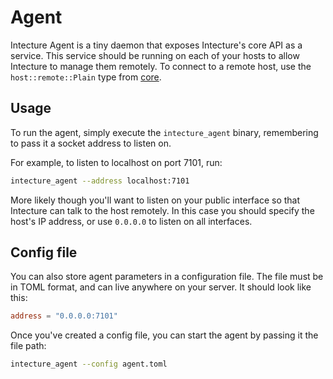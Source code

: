 # Agent

Intecture Agent is a tiny daemon that exposes Intecture's core API as a service. This service should be running on each of your hosts to allow Intecture to manage them remotely. To connect to a remote host, use the `host::remote::Plain` type from [core](../core/).

## Usage

To run the agent, simply execute the `intecture_agent` binary, remembering to pass it a socket address to listen on.

For example, to listen to localhost on port 7101, run:

```sh
intecture_agent --address localhost:7101
```

More likely though you'll want to listen on your public interface so that Intecture can talk to the host remotely. In this case you should specify the host's IP address, or use `0.0.0.0` to listen on all interfaces.

## Config file

You can also store agent parameters in a configuration file. The file must be in TOML format, and can live anywhere on your server. It should look like this:

```toml
address = "0.0.0.0:7101"
```

Once you've created a config file, you can start the agent by passing it the file path:

```sh
intecture_agent --config agent.toml
```
